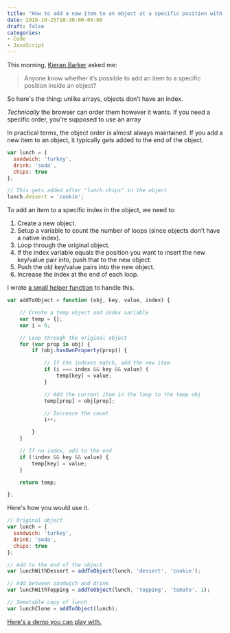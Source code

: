 ```yaml
---
title: "How to add a new item to an object at a specific position with vanilla JS"
date: 2018-10-25T10:30:00-04:00
draft: false
categories:
- Code
- JavaScript
---
```


This morning, [Kieran Barker](https://github.com/kieranbarker) asked me:

> Anyone know whether it’s possible to add an item to a specific position inside an object?

So here's the thing: unlike arrays, objects don’t have an index.

_Technically_ the browser can order them however it wants. If you need a specific order, you’re supposed to use an array

In practical terms, the object order is almost always maintained. If you add a new item to an object, it typically gets added to the end of the object.

```js
var lunch = {
  sandwich: 'turkey',
  drink: 'soda',
  chips: true
};

// This gets added after "lunch.chips" in the object
lunch.dessert = 'cookie';
```

To add an item to a specific index in the object, we need to:

1. Create a new object.
2. Setup a variable to count the number of loops (since objects don’t have a native index).
3. Loop through the original object.
4. If the index variable equals the position you want to insert the new key/value pair into, push that to the new object.
5. Push the old key/value pairs into the new object.
6. Increase the index at the end of each loop.

I wrote [a small helper function](https://vanillajstoolkit.com/helpers/addtoobject/) to handle this.

```js
var addToObject = function (obj, key, value, index) {

	// Create a temp object and index variable
	var temp = {};
	var i = 0;

	// Loop through the original object
	for (var prop in obj) {
		if (obj.hasOwnProperty(prop)) {

			// If the indexes match, add the new item
			if (i === index && key && value) {
				temp[key] = value;
			}

			// Add the current item in the loop to the temp obj
			temp[prop] = obj[prop];

			// Increase the count
			i++;

		}
	}

	// If no index, add to the end
	if (!index && key && value) {
		temp[key] = value;
	}

	return temp;

};
```

Here's how you would use it.

```js
// Original object
var lunch = {
  sandwich: 'turkey',
  drink: 'soda',
  chips: true
};

// Add to the end of the object
var lunchWithDessert = addToObject(lunch, 'dessert', 'cookie');

// Add between sandwich and drink
var lunchWithTopping = addToObject(lunch, 'topping', 'tomato', 1);

// Immutable copy of lunch
var lunchClone = addToObject(lunch);
```

[Here's a demo you can play with.](https://codepen.io/cferdinandi/pen/mzaWeE)